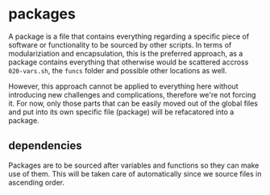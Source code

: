 # packages

A package is a file that contains everything regarding a specific piece of software or functionality to be sourced by other scripts. In terms of modulariziation and encapsulation, this is the preferred approach, as a package contains everything that otherwise would be scattered accross `020-vars.sh`, the `funcs` folder and possible other locations as well.

However, this approach cannot be applied to everything here without introducing new challenges and complications, therefore we're not forcing it. For now, only those parts that can be easily moved out of the global files and put into its own specific file (package) will be refacatored into a package.

## dependencies

Packages are to be sourced after variables and functions so they can make use of them. This will be taken care of automatically since we source files in ascending order.
